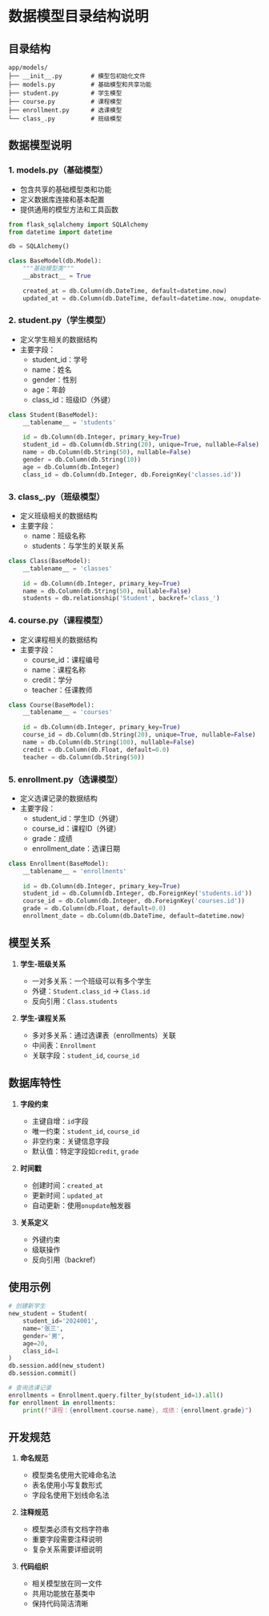 # 数据模型目录结构说明

## 目录结构

```
app/models/
├── __init__.py        # 模型包初始化文件
├── models.py          # 基础模型和共享功能
├── student.py         # 学生模型
├── course.py          # 课程模型
├── enrollment.py      # 选课模型
└── class_.py          # 班级模型
```

## 数据模型说明

### 1. models.py（基础模型）
- 包含共享的基础模型类和功能
- 定义数据库连接和基本配置
- 提供通用的模型方法和工具函数
```python
from flask_sqlalchemy import SQLAlchemy
from datetime import datetime

db = SQLAlchemy()

class BaseModel(db.Model):
    """基础模型类"""
    __abstract__ = True
    
    created_at = db.Column(db.DateTime, default=datetime.now)
    updated_at = db.Column(db.DateTime, default=datetime.now, onupdate=datetime.now)
```

### 2. student.py（学生模型）
- 定义学生相关的数据结构
- 主要字段：
  * student_id：学号
  * name：姓名
  * gender：性别
  * age：年龄
  * class_id：班级ID（外键）
```python
class Student(BaseModel):
    __tablename__ = 'students'
    
    id = db.Column(db.Integer, primary_key=True)
    student_id = db.Column(db.String(20), unique=True, nullable=False)
    name = db.Column(db.String(50), nullable=False)
    gender = db.Column(db.String(10))
    age = db.Column(db.Integer)
    class_id = db.Column(db.Integer, db.ForeignKey('classes.id'))
```

### 3. class_.py（班级模型）
- 定义班级相关的数据结构
- 主要字段：
  * name：班级名称
  * students：与学生的关联关系
```python
class Class(BaseModel):
    __tablename__ = 'classes'
    
    id = db.Column(db.Integer, primary_key=True)
    name = db.Column(db.String(50), nullable=False)
    students = db.relationship('Student', backref='class_')
```

### 4. course.py（课程模型）
- 定义课程相关的数据结构
- 主要字段：
  * course_id：课程编号
  * name：课程名称
  * credit：学分
  * teacher：任课教师
```python
class Course(BaseModel):
    __tablename__ = 'courses'
    
    id = db.Column(db.Integer, primary_key=True)
    course_id = db.Column(db.String(20), unique=True, nullable=False)
    name = db.Column(db.String(100), nullable=False)
    credit = db.Column(db.Float, default=0.0)
    teacher = db.Column(db.String(50))
```

### 5. enrollment.py（选课模型）
- 定义选课记录的数据结构
- 主要字段：
  * student_id：学生ID（外键）
  * course_id：课程ID（外键）
  * grade：成绩
  * enrollment_date：选课日期
```python
class Enrollment(BaseModel):
    __tablename__ = 'enrollments'
    
    id = db.Column(db.Integer, primary_key=True)
    student_id = db.Column(db.Integer, db.ForeignKey('students.id'))
    course_id = db.Column(db.Integer, db.ForeignKey('courses.id'))
    grade = db.Column(db.Float, default=0.0)
    enrollment_date = db.Column(db.DateTime, default=datetime.now)
```

## 模型关系

1. **学生-班级关系**
   - 一对多关系：一个班级可以有多个学生
   - 外键：`Student.class_id` -> `Class.id`
   - 反向引用：`Class.students`

2. **学生-课程关系**
   - 多对多关系：通过选课表（enrollments）关联
   - 中间表：`Enrollment`
   - 关联字段：`student_id`, `course_id`

## 数据库特性

1. **字段约束**
   - 主键自增：`id`字段
   - 唯一约束：`student_id`, `course_id`
   - 非空约束：关键信息字段
   - 默认值：特定字段如`credit`, `grade`

2. **时间戳**
   - 创建时间：`created_at`
   - 更新时间：`updated_at`
   - 自动更新：使用`onupdate`触发器

3. **关系定义**
   - 外键约束
   - 级联操作
   - 反向引用（backref）

## 使用示例

```python
# 创建新学生
new_student = Student(
    student_id='2024001',
    name='张三',
    gender='男',
    age=20,
    class_id=1
)
db.session.add(new_student)
db.session.commit()

# 查询选课记录
enrollments = Enrollment.query.filter_by(student_id=1).all()
for enrollment in enrollments:
    print(f"课程：{enrollment.course.name}, 成绩：{enrollment.grade}")
```

## 开发规范

1. **命名规范**
   - 模型类名使用大驼峰命名法
   - 表名使用小写复数形式
   - 字段名使用下划线命名法

2. **注释规范**
   - 模型类必须有文档字符串
   - 重要字段需要注释说明
   - 复杂关系需要详细说明

3. **代码组织**
   - 相关模型放在同一文件
   - 共用功能放在基类中
   - 保持代码简洁清晰 